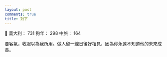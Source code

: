 ```yaml
---
layout: post
comments: true
title: 對下
---
```


:massage: 義大利： 731 狗年： 298 中旅： 164


要客氣，收服以為我所用。做人留一線日後好相見，因為你永遠不知道他的未來成長。
